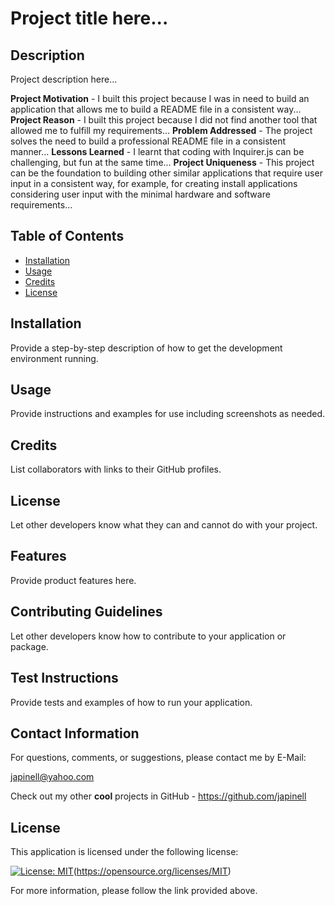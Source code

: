 # Project title here...

## Description

Project description here...

**Project Motivation** - I built this project because I was in need to build an application that allows me to build a README file in a consistent way...
**Project Reason** - I built this project because I did not find another tool that allowed me to fulfill my requirements...
**Problem Addressed** - The project solves the need to build a professional README file in a consistent manner...
**Lessons Learned** - I learnt that coding with Inquirer.js can be challenging, but fun at the same time...
**Project Uniqueness** - This project can be the foundation to building other similar applications that require user input in a consistent way, for example, for creating install applications considering user input with the minimal hardware and software requirements...

## Table of Contents

- [Installation](#installation)
- [Usage](#usage)
- [Credits](#credits)
- [License](#license)

## Installation

Provide a step-by-step description of how to get the development environment running.

## Usage

Provide instructions and examples for use including screenshots as needed.

## Credits

List collaborators with links to their GitHub profiles.

## License

Let other developers know what they can and cannot do with your project.

## Features

Provide product features here.

## Contributing Guidelines

Let other developers know how to contribute to your application or package.

## Test Instructions

Provide tests and examples of how to run your application.

## Contact Information

For questions, comments, or suggestions, please contact me by E-Mail:

japinell@yahoo.com

Check out my other **cool** projects in GitHub - https://github.com/japinell

## License

This application is licensed under the following license:

[![License: MIT](https://img.shields.io/badge/License-MIT-yellow.svg)](https://opensource.org/licenses/MIT)(https://opensource.org/licenses/MIT)

For more information, please follow the link provided above.
